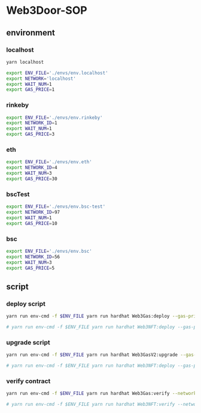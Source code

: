 # Web3Door-SOP
## environment
### localhost 
``` bash
yarn localhost

export ENV_FILE='./envs/env.localhost'
export NETWORK='localhost'
export WAIT_NUM=1
export GAS_PRICE=1
```

### rinkeby
``` bash
export ENV_FILE='./envs/env.rinkeby'
export NETWORK_ID=1
export WAIT_NUM=1
export GAS_PRICE=3
```

### eth
``` bash
export ENV_FILE='./envs/env.eth'
export NETWORK_ID=4
export WAIT_NUM=3
export GAS_PRICE=30
```

### bscTest
``` bash
export ENV_FILE='./envs/env.bsc-test'
export NETWORK_ID=97
export WAIT_NUM=1
export GAS_PRICE=10
```

### bsc
``` bash
export ENV_FILE='./envs/env.bsc'
export NETWORK_ID=56
export WAIT_NUM=3
export GAS_PRICE=5
```
## script
### deploy script
```bash
yarn run env-cmd -f $ENV_FILE yarn run hardhat Web3Gas:deploy --gas-price $GAS_PRICE --wait-num $WAIT_NUM --network $NETWORK_ID

# yarn run env-cmd -f $ENV_FILE yarn run hardhat Web3NFT:deploy --gas-price $GAS_PRICE --wait-num $WAIT_NUM --network $NETWORK_ID
```

### upgrade script
```bash
yarn run env-cmd -f $ENV_FILE yarn run hardhat Web3GasV2:upgrade --gas-price $GAS_PRICE --wait-num $WAIT_NUM --network $NETWORK_ID

# yarn run env-cmd -f $ENV_FILE yarn run hardhat Web3NFT:deploy --gas-price $GAS_PRICE --wait-num $WAIT_NUM --network $NETWORK_ID
```

### verify contract
```bash
yarn run env-cmd -f $ENV_FILE yarn run hardhat Web3Gas:verify --network $NETWORK_ID

# yarn run env-cmd -f $ENV_FILE yarn run hardhat Web3NFT:verify --network $NETWORK_ID
```